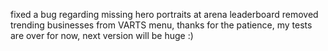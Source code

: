 fixed a bug regarding missing hero portraits at arena leaderboard
removed trending businesses from VARTS menu, thanks for the patience, my tests are over for now, next version will be huge :)